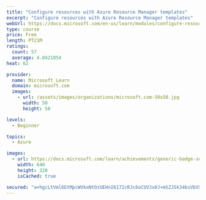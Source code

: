```yaml
---
title: "Configure resources with Azure Resource Manager templates"
excerpt: "Configure resources with Azure Resource Manager templates"
webUrl: https://docs.microsoft.com/en-us/learn/modules/configure-resources-arm-templates/
type: course
price: Free
length: PT21M
ratings:
  count: 57
  average: 4.8421054
heat: 62

provider:
  name: Microsoft Learn
  domain: microsoft.com
  images:
    - url: /assets/images/organizations/microsoft.com-50x50.jpg
      width: 50
      height: 50

levels:
  - Beginner

topics:
  - Azure

images:
  - url: https://docs.microsoft.com/learn/achievements/generic-badge-social.png
    width: 640
    height: 320
    isCached: true

secured: "a+hgcLtVml6EtMpcWVkoNtOzUEHnI617IcRJc6oCUVJx0J+mSZJSk34bsVbVXSbyeAU7WsN6vVLMDznEu+7hZgPFKU0XKTvqnEfrBvk5XP+5Kzd4Y5MdgLqk18j01ZVg+S1I7c3wJ00gF1en4WIz5MdS0h3A3+3LpKt8eWDnsrAxdhxq1vqFe9AuMndm50zDp2CWgCR3y9/B4bdF8/xx1pRrSkuSv+ccWfUJGjbz6+IJvPVPZ6OA0V4Rgo3xqJahbY5Gdm5o1UaARVXFrX8E/wkd4VUKp+ErqyuiCIAjDoDikfG7p8VmldK6bqj9mVfLdT9AZwIuLWt5zYOo8pt9dpKC1axqJ4l15sX12zFHa5SJGg+F2fhBhhUmHnsvsT5KLNFhAOJpYn/JpsplDrmDk2ouT9ydfvup7mKWmfqXw8Q=;zXoKkC6RdyL8uSjUcjdaww=="
---
```


